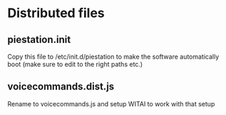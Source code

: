 # Distributed files

## piestation.init
Copy this file to /etc/init.d/piestation to make the software automatically boot (make sure to edit to the right paths etc.)

## voicecommands.dist.js
Rename to voicecommands.js and setup WITAI to work with that setup

